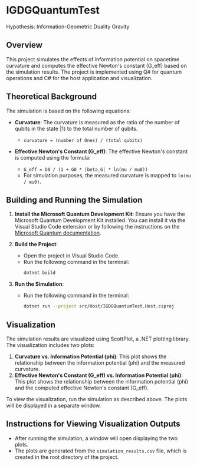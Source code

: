 # IGDGQuantumTest

Hypothesis: Information-Geometric Duality Gravity

## Overview

This project simulates the effects of information potential on spacetime curvature and computes the effective Newton's constant (G_eff) based on the simulation results. The project is implemented using Q# for quantum operations and C# for the host application and visualization.

## Theoretical Background

The simulation is based on the following equations:

- **Curvature**: The curvature is measured as the ratio of the number of qubits in the state |1⟩ to the total number of qubits.
  - `curvature = (number of Ones) / (total qubits)`

- **Effective Newton's Constant (G_eff)**: The effective Newton's constant is computed using the formula:
  - `G_eff = G0 / (1 + G0 * |beta_G| * ln(mu / mu0))`
  - For simulation purposes, the measured curvature is mapped to `ln(mu / mu0)`.

## Building and Running the Simulation

1. **Install the Microsoft Quantum Development Kit**: Ensure you have the Microsoft Quantum Development Kit installed. You can install it via the Visual Studio Code extension or by following the instructions on the [Microsoft Quantum documentation](https://docs.microsoft.com/en-us/quantum/install-guide/).

2. **Build the Project**:
   - Open the project in Visual Studio Code.
   - Run the following command in the terminal:
     ```bash
     dotnet build
     ```

3. **Run the Simulation**:
   - Run the following command in the terminal:
     ```bash
     dotnet run --project src/Host/IGDGQuantumTest.Host.csproj
     ```

## Visualization

The simulation results are visualized using ScottPlot, a .NET plotting library. The visualization includes two plots:

1. **Curvature vs. Information Potential (phi)**: This plot shows the relationship between the information potential (phi) and the measured curvature.
2. **Effective Newton's Constant (G_eff) vs. Information Potential (phi)**: This plot shows the relationship between the information potential (phi) and the computed effective Newton's constant (G_eff).

To view the visualization, run the simulation as described above. The plots will be displayed in a separate window.

## Instructions for Viewing Visualization Outputs

- After running the simulation, a window will open displaying the two plots.
- The plots are generated from the `simulation_results.csv` file, which is created in the root directory of the project.
